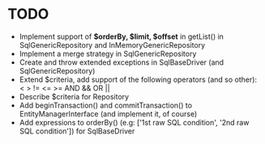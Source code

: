 # TODO
- Implement support of **$orderBy, $limit, $offset** in getList() in SqlGenericRepository and InMemoryGenericRepository
- Implement a merge strategy in SqlGenericRepository
- Create and throw extended exceptions in SqlBaseDriver (and SqlGenericRepository)
- Extend $criteria, add support of the following operators (and so other): < > != <= >= AND && OR ||
- Describe $criteria for Repository
- Add beginTransaction() and commitTransaction() to EntityManagerInterface  (and implement it, of course)
- Add expressions to orderBy() (e.g: ['1st raw SQL condition', '2nd raw SQL condition']) for SqlBaseDriver
